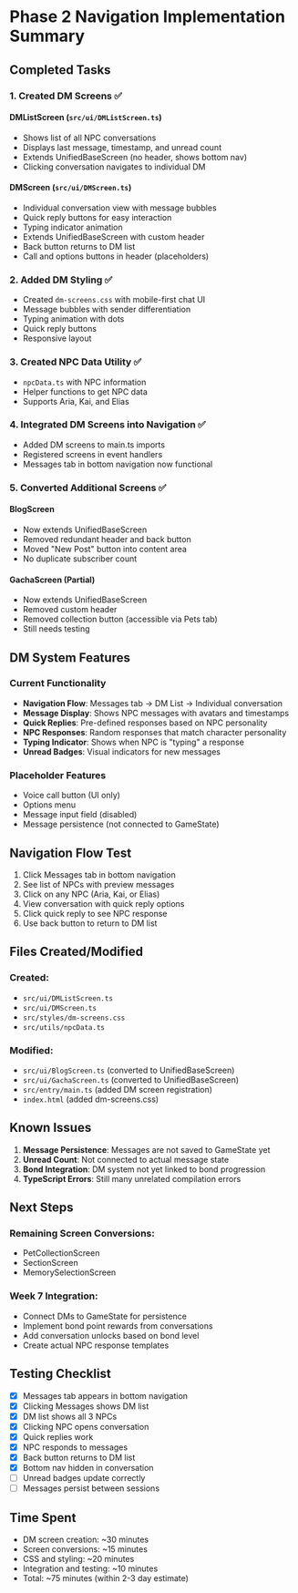 # Phase 2 Navigation Implementation Summary

## Completed Tasks

### 1. Created DM Screens ✅

#### DMListScreen (`src/ui/DMListScreen.ts`)
- Shows list of all NPC conversations
- Displays last message, timestamp, and unread count
- Extends UnifiedBaseScreen (no header, shows bottom nav)
- Clicking conversation navigates to individual DM

#### DMScreen (`src/ui/DMScreen.ts`)
- Individual conversation view with message bubbles
- Quick reply buttons for easy interaction
- Typing indicator animation
- Extends UnifiedBaseScreen with custom header
- Back button returns to DM list
- Call and options buttons in header (placeholders)

### 2. Added DM Styling ✅
- Created `dm-screens.css` with mobile-first chat UI
- Message bubbles with sender differentiation
- Typing animation with dots
- Quick reply buttons
- Responsive layout

### 3. Created NPC Data Utility ✅
- `npcData.ts` with NPC information
- Helper functions to get NPC data
- Supports Aria, Kai, and Elias

### 4. Integrated DM Screens into Navigation ✅
- Added DM screens to main.ts imports
- Registered screens in event handlers
- Messages tab in bottom navigation now functional

### 5. Converted Additional Screens ✅

#### BlogScreen
- Now extends UnifiedBaseScreen
- Removed redundant header and back button
- Moved "New Post" button into content area
- No duplicate subscriber count

#### GachaScreen (Partial)
- Now extends UnifiedBaseScreen
- Removed custom header
- Removed collection button (accessible via Pets tab)
- Still needs testing

## DM System Features

### Current Functionality
- **Navigation Flow**: Messages tab → DM List → Individual conversation
- **Message Display**: Shows NPC messages with avatars and timestamps
- **Quick Replies**: Pre-defined responses based on NPC personality
- **NPC Responses**: Random responses that match character personality
- **Typing Indicator**: Shows when NPC is "typing" a response
- **Unread Badges**: Visual indicators for new messages

### Placeholder Features
- Voice call button (UI only)
- Options menu
- Message input field (disabled)
- Message persistence (not connected to GameState)

## Navigation Flow Test

1. Click Messages tab in bottom navigation
2. See list of NPCs with preview messages
3. Click on any NPC (Aria, Kai, or Elias)
4. View conversation with quick reply options
5. Click quick reply to see NPC response
6. Use back button to return to DM list

## Files Created/Modified

### Created:
- `src/ui/DMListScreen.ts`
- `src/ui/DMScreen.ts`
- `src/styles/dm-screens.css`
- `src/utils/npcData.ts`

### Modified:
- `src/ui/BlogScreen.ts` (converted to UnifiedBaseScreen)
- `src/ui/GachaScreen.ts` (converted to UnifiedBaseScreen)
- `src/entry/main.ts` (added DM screen registration)
- `index.html` (added dm-screens.css)

## Known Issues

1. **Message Persistence**: Messages are not saved to GameState yet
2. **Unread Count**: Not connected to actual message state
3. **Bond Integration**: DM system not yet linked to bond progression
4. **TypeScript Errors**: Still many unrelated compilation errors

## Next Steps

### Remaining Screen Conversions:
- PetCollectionScreen
- SectionScreen
- MemorySelectionScreen

### Week 7 Integration:
- Connect DMs to GameState for persistence
- Implement bond point rewards from conversations
- Add conversation unlocks based on bond level
- Create actual NPC response templates

## Testing Checklist

- [x] Messages tab appears in bottom navigation
- [x] Clicking Messages shows DM list
- [x] DM list shows all 3 NPCs
- [x] Clicking NPC opens conversation
- [x] Quick replies work
- [x] NPC responds to messages
- [x] Back button returns to DM list
- [x] Bottom nav hidden in conversation
- [ ] Unread badges update correctly
- [ ] Messages persist between sessions

## Time Spent

- DM screen creation: ~30 minutes
- Screen conversions: ~15 minutes
- CSS and styling: ~20 minutes
- Integration and testing: ~10 minutes
- Total: ~75 minutes (within 2-3 day estimate)
